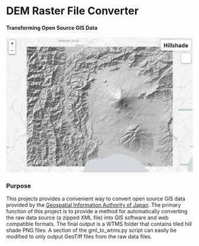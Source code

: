 # DEM Raster File Converter
#### Transforming Open Source GIS Data

[![](./docs/hillshade.PNG)](https://danielhoshizaki.github.io/hillshade/)

### Purpose
This projects provides a convenient way to convert open source GIS data provided by the <a href="https://fgd.gsi.go.jp/download/menu.php">Geospatial Information Authority of Japan</a>. The primary function of this project is to provide a method for automatically converting the raw data source (a zipped XML file) into GIS software and web compatible formats. The final output is a WTMS folder that contains tiled hill shade PNG files. A section of the gml_to_wtms.py script can easily be modified to only output GeoTiff files from the raw data files.
